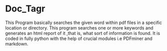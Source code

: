 # Doc_Tagr
This Program basically searches the given word within pdf files in a specific location or directory. This program searches one or more keywords and generates an html report of it ,that is, what sort of information is found. It is coded in fully python with the help of crucial modules i.e PDFminer and markdown.
